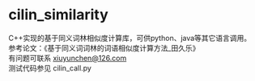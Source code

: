 # cilin_similarity
C++实现的基于同义词林相似度计算库，可供python、java等其它语言调用。</br>
参考论文：《基于同义词词林的词语相似度计算方法_田久乐》</br>有问题可联系 xiuyunchen@126.com</br>
测试代码参见 cilin_call.py

